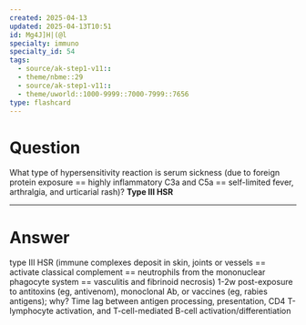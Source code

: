 ```yaml
---
created: 2025-04-13
updated: 2025-04-13T10:51
id: Mg4J]H|(@l
specialty: immuno
specialty_id: 54
tags:
  - source/ak-step1-v11::
  - theme/nbme::29
  - source/ak-step1-v11::
  - theme/uworld::1000-9999::7000-7999::7656
type: flashcard
---
```


# Question
What type of hypersensitivity reaction is serum sickness (due to foreign protein exposure == highly inflammatory C3a and C5a == self-limited fever, arthralgia, and urticarial rash)?    **Type III HSR**

---

# Answer
type III HSR (immune complexes deposit in skin, joints or vessels == activate classical complement == neutrophils from the mononuclear phagocyte system == vasculitis and fibrinoid necrosis)    1-2w post-exposure to antitoxins (eg, antivenom), monoclonal Ab, or vaccines (eg, rabies antigens); why? Time lag between antigen processing, presentation, CD4 T-lymphocyte activation, and T-cell-mediated B-cell activation/differentiation